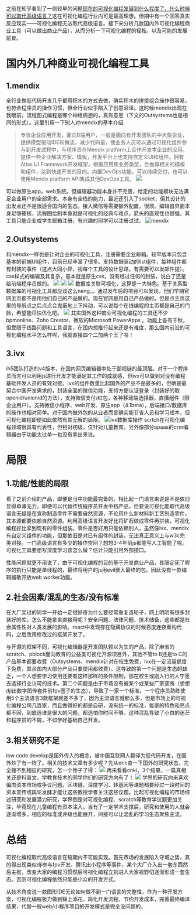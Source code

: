之前在知乎看到了一则较早的问题[现在的可视化编程发展到什么程度了，什么时候可以取代高级语言？](https://www.zhihu.com/question/265292701/answer/291906551)这在可视化编程行业内可是最高理想。但期中有一个回答真实反应现实——可视化编程无法取代高级语言。接下来分析几款国内外可视化编程商业工具（可以做出商业产品），从而分析一下可视化编程的桎梏，以及可能的发展前景。

# 国内外几种商业可视化编程工具
## 1.mendix
全行业做低代码开发几乎都用积木的方式去做，确实积木的拼接组合操作很容易，也符合程序员的操作习惯，但全行业似乎陷入了创意沼泽。这时候mendix出现在我眼前，流程图式编程是哪个神经病想的，真有意思（下文的Outsystems也是相同的形式）。这里引用一下别人对mendix的基本介绍:
> 专攻企业应用开发，面向B端用户，一般是面向有开发团队的中大型企业，提供模型驱动IDE和微流，减少代码量，使业务人员可以通过可视化组件参与到开发过程中，与程序员在Mendix platform上合作开发本企业的应用。提供一些企业解决方案、模板，开发平台上也支持自定义UI和组件。拥有Atlas UI Framework开发框架，根据应用和业务类型，会推荐相关的模板和组件，达到快速开发的目的。内置DevOps功能，可以持续交付，也可以使用Mendix platform API集成其他DevOps工具。
> ![](https://user-gold-cdn.xitu.io/2019/9/17/16d3d5d6497738c4?w=1561&h=787&f=png&s=139333)

可以做原生app，web系统。但编辑器功能本身并不完善，给定的功能模块无法满足企业用户的全部需求。本身有全栈的能力，最近还引入了socket，但其设计的出发点还不是很适合国内的生态。接入微信等需要额外配置，很烦。编辑器界面本身足够硬核，流程图绘制本身就是可视化的经典与难点，箭头的直观性也很强。其工具只能企业或学生邮箱注册，有兴趣的同学可以注册试试。
![mendix](https://user-gold-cdn.xitu.io/2019/9/17/16d3d51bea7d2ae2?w=1813&h=687&f=png&s=459634)
## 2.Outsystems
和mendix一样也是针对企业的可视化工具，注册需要企业邮箱。较早版本只包含基本的前端UI组件，目前已经丰富了很多。支持数据驱动的list组件，每种组件都有封装的事件（这点大同小异，视每个工具的设计思路，有需要可以发邮件提）。css样式的编辑及其复杂，基本就是原生css，没有经过任何的封装，说白了还是给前端程序员做的。
![](https://user-gold-cdn.xitu.io/2019/9/17/16d3e0548f70ac62?w=538&h=546&f=png&s=248122)
![](https://user-gold-cdn.xitu.io/2019/9/17/16d3d70d4c0d968f?w=1536&h=843&f=png&s=355758)
![](https://user-gold-cdn.xitu.io/2019/9/17/16d3d713fe06aa23?w=1077&h=498&f=png&s=163925)
数据库关联可视化，这算是一大特色。基于关系型数据库的可视化工具都应该这么neng。。通过发布后的项目可以发现，他们早期官网主页都不是用他们自己的产品做的。现在官网是用自己产品做的，但是点主页这里的导航点之后点点会鬼畜地上下抖动，可以说每个在线编程的主页都是自己的门脸，希望能尽快优化吧。
![](https://user-gold-cdn.xitu.io/2019/9/17/16d3e0367ac5dba9?w=350&h=263&f=png&s=21666)
其实国外这种商业可视化编程的工具还不少bpmonline、Zoho Creator、微软的Microsoft PowerApps 。功能上各有千秋，但受限于线路问题和工具语言，在国内想推行起来还是有难度，那么国内前沿的可视化编程水平怎么样呢，我就直接四个二加两个王了哈！
## 3.ivx
ih5团队打造的v4版本，在国内网页编辑器中处于鄙视链的最顶层。对于一个程序员而言可以利用js进行开发才能满足其工作的成就感，但ivx可以做到对没有编程基础开发人员的有效对接。ivx的组件数量比起国外的产品不是最多的，但确是最契合中国开发需求的，封装全面的微信功能，支持方便认证登录（封装好的取openid/unionid的方法），支持微信支付/红包，各种移动端选择器，直播组件（限企业用户）。支持微信小程序、web开发、原生app（4.1beta），后端接口/数据库的操作也相对简单。对于国内做外包的从业者而言确实能节省人员和学习成本，但可视化编程即便如此依然有其无解的局限。
![ivx数据库操作](https://user-gold-cdn.xitu.io/2019/9/17/16d3e4161cfe0c2d?w=851&h=517&f=png&s=54781)
scrtch在可视化编程领域很具有代表性，但相对初级，仅针对儿童教育。另外像部分apaas的crm编辑器由于功能太过单一也没有拿出来说。
# 局限
## 1.功能/性能的局限
看了之前介绍的产品，即便是当中功能最完备的，相比起一门语言来说是不是依旧显得单薄无力。即便可以代替传统程序员开发中档产品，但要说可视化能取代高级语言无疑是在宣称制造零件不需要自然资源，不论用什么新材料新工艺制造零件，其本源都要依赖自然资源。利用高级语言开发好比将矿石做成零件再拼装，可视化编程好比拿到现有的零件组装。零件是否好用只能依赖别人，虽然像ivx、mendix有自定义组件的功能，但那依旧是对已有组件的封装，无法真正意义上与w3c完美对接。一门高级语言有多少的操作空间？想想3-4年前js都能写人工智能了呢。可视化工具要想写深度学习该怎么做？估计只能引用外部接口。

性能问题就更不用说了，由于可视化编程的目的基于开发商业产品，其限定死了程序的执行只能是单线程的，最终将用户的js用evil嵌入最终的包。因此没有一款编辑器敢开放web worker功能。
## 2.社会因素/混乱的生态/没有标准
在大厂呆过的同学一开始一定很好奇为什么要经常重复造轮子，网上明明有很多封装好的库，怎么不能拿来直接用呢？安全问题、法律问题、技术储备，这些都是社会属性性对人类发展的影响。react中发现存在隐藏协议的时候百度连夜重构代码，之后改用修改过的框架开发了。

与开源的框架不同，可视化编辑器是开发团队赖以为生的产品，除了麻省的scratch、pblock面向教育的公益类可视化开源项目外，其他不管to B还是to C的产品基本都要收费（Outsystems、mendix针对在校生免费，ivx在一定流量额度下免费，其余国内大部分产品只要使用都收费）。这导致的第一个问题是生态的缺乏，一个人想要学习使用还要有这样那样的条件限制，那在校生或刚入行的人宁愿去选择行业认可的技术。第二个问题是由于市场没有被某个或某些厂家垄断（想想dji出数字图传套件前fpv圈子的生态），导致了一家一个标准。一个程序员熟练使用5个主流语言3款框架就差不多了，因为主流语言就那么多，但是市场上的可视化编程公司几百家，而且做得好的都是自研，没有统一的标准，每家的特色和亮点都不同，到底选谁是很大的问题，都选怕你时间不够。这种混乱导致了小白的迷茫和程序员的不屑，不如学好基础自己开发。
## 3.相关研究不足
low code develop是国外传入的概念，被中国互联网人翻译为低代码开发，在国外炒了有一阵了。相关的技术文章有多少呢？先从eric查一下国外的研究状态，完全搜不到相应的研究，怎一个惨子了得：
![](https://user-gold-cdn.xitu.io/2019/9/17/16d3e9026fdbaf1f?w=753&h=104&f=png&s=14891)
再来看看cnki，3个结果，一篇真相关还是科普文，学教育技术的同学你们的研究方向有了！
![](https://user-gold-cdn.xitu.io/2019/9/17/16d3e93a3c5debdf?w=977&h=554&f=png&s=59150)
学界的研究向来喜欢偏向资本市场或争议问题，区块链、深度学习、转基因等课题都要经过一段时间的资本宣传或舆论发酵才能让这些教授学者关注这些议题。比起可视化编程的市场综述研究和发展潜力研究，学界倒是对可视化编程、scratch等教育学议题更加关注，毕竟现在儿童编程有资本注入。当有了一定学术支撑后，研究和使用的人就会逐渐增多，相应的标准或评级也能展开，间接可以让混乱的学习生态聚焦主流。
# 总结
可视化编程取代高级语言在短期内不可能实现。首先市场的发展陷入守城之势，真的得出现类似dji参与fpv开发、腾讯出小程序等事件，某个大厂介入出一套东西然后主推，改变大家的编程习惯然后可视化编程立刻进入大家视野切逐渐形成一套生态。否则可视化编程依然只能是小众的开发方式。

从技术角度说一款图形IDE无论如何做不到一门语言的完整性，作为一种开发方案，可视化编程极力做到锦上添花，简化开发流程，节约开发成本，完善最终编译结果，代替一般web/小程序项目的开发模式是完全没问题的。